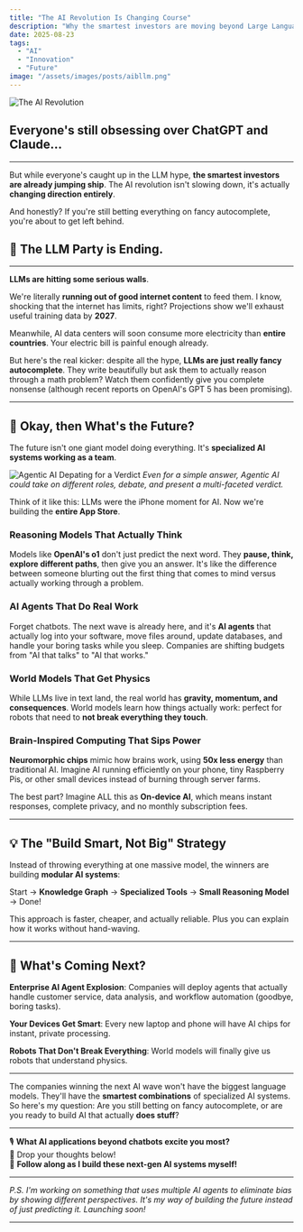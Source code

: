 ```yaml
---
title: "The AI Revolution Is Changing Course"
description: "Why the smartest investors are moving beyond Large Language Models."
date: 2025-08-23
tags:
  - "AI"
  - "Innovation"
  - "Future"
image: "/assets/images/posts/aibllm.png"
---
```


![The AI Revolution](/assets/images/posts/aibllm.png)

## Everyone's still obsessing over ChatGPT and Claude...
---
But while everyone's caught up in the LLM hype, **the smartest investors are already jumping ship**. 
The AI revolution isn't slowing down, it's actually **changing direction entirely**.

And honestly? If you're still betting everything on fancy autocomplete, you're about to get left behind.

## 🎈 **The LLM Party is Ending.**

---

**LLMs are hitting some serious walls**.

We're literally **running out of good internet content** to feed them. I know, shocking that the internet has limits, right? Projections show we'll exhaust useful training data by **2027**. 

Meanwhile, AI data centers will soon consume more electricity than **entire countries**. Your electric bill is painful enough already.

But here's the real kicker: despite all the hype, **LLMs are just really fancy autocomplete**. They write beautifully but ask them to actually reason through a math problem? Watch them confidently give you complete nonsense (although recent reports on OpenAI's GPT 5 has been promising).

---

## 🤔 **Okay, then What's the Future?**

The future isn't one giant model doing everything. It's **specialized AI systems working as a team**. 

![Agentic AI Depating for a Verdict](/assets/images/posts/aibllm2.png)
*Even for a simple answer, Agentic AI could take on different roles, debate, and present a multi-faceted verdict.*

Think of it like this: LLMs were the iPhone moment for AI. Now we're building the **entire App Store**.

### **Reasoning Models That Actually Think**

Models like **OpenAI's o1** don't just predict the next word. They **pause, think, explore different paths**, then give you an answer. It's like the difference between someone blurting out the first thing that comes to mind versus actually working through a problem.

### **AI Agents That Do Real Work**

Forget chatbots. The next wave is already here, and it's **AI agents** that actually log into your software, move files around, update databases, and handle your boring tasks while you sleep. Companies are shifting budgets from "AI that talks" to "AI that works."

### **World Models That Get Physics**

While LLMs live in text land, the real world has **gravity, momentum, and consequences**. World models learn how things actually work: perfect for robots that need to **not break everything they touch**.

### **Brain-Inspired Computing That Sips Power**

**Neuromorphic chips** mimic how brains work, using **50x less energy** than traditional AI. Imagine AI running efficiently on your phone, tiny Raspberry Pis, or other small devices instead of burning through server farms.

The best part? Imagine ALL this as **On-device AI**, which means instant responses, complete privacy, and no monthly subscription fees.

---

## 💡 **The "Build Smart, Not Big" Strategy**

Instead of throwing everything at one massive model, the winners are building **modular AI systems**:

Start → **Knowledge Graph** → **Specialized Tools** → **Small Reasoning Model** → Done!

This approach is faster, cheaper, and actually reliable. Plus you can explain how it works without hand-waving.

---

## 🔮 **What's Coming Next?**

**Enterprise AI Agent Explosion**: Companies will deploy agents that actually handle customer service, data analysis, and workflow automation (goodbye, boring tasks).

**Your Devices Get Smart**: Every new laptop and phone will have AI chips for instant, private processing.

**Robots That Don't Break Everything**: World models will finally give us robots that understand physics.

---

The companies winning the next AI wave won't have the biggest language models. They'll have the **smartest combinations** of specialized AI systems.
So here's my question: Are you still betting on fancy autocomplete, or are you ready to build AI that actually **does stuff**?

---

🎙️ **What AI applications beyond chatbots excite you most?**  
💬 Drop your thoughts below!  
📲 **Follow along as I build these next-gen AI systems myself!**

---

*P.S. I'm working on something that uses multiple AI agents to eliminate bias by showing different perspectives. It's my way of building the future instead of just predicting it. Launching soon!*

---